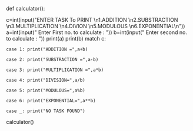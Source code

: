 def calculator():
 
 c=int(input("ENTER TASK To PRINT \n1.ADDITION \n2.SUBSTRACTION \n3.MULTIPLICATION \n4.DIVION \n5.MODULOUS \n6.EXPONENTIAL\n"))
 a=int(input(" Enter First no. to calculate : ")) 
 b=int(input(" Enter second no. to calculate : "))
 print(a)
 print(b)
 match c:
     
    case 1: print("ADDITION =",a+b) 

    case 2: print("SUBSTRACTION =",a-b)

    case 3: print("MULTIPLICATION =",a*b)
    
    case 4: print("DIVISION=",a/b)
   
    case 5: print("MODULOUS=",a%b)
    
    case 6: print("EXPONENTIAL=",a**b)
   
    case _: print("NO TASK FOUND")
calculator()

